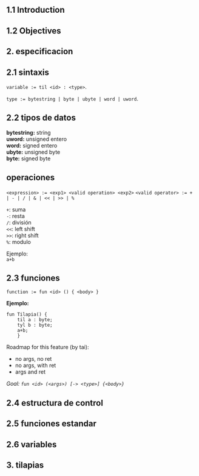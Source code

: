 ## 1.1 Introduction

## 1.2 Objectives

## 2. especificacion

## 2.1 sintaxis

```variable := til <id> : <type>```.   

```type := bytestring | byte | ubyte | word | uword```.   

## 2.2 tipos de datos

**bytestring:** string  
**uword:** unsigned entero  
**word:** signed entero  
**ubyte:** unsigned byte  
**byte:** signed byte  

## operaciones
```<expression> := <exp1> <valid operation> <exp2>```
```<valid operator> := + | - | / | & | << | >> | %```

`+`: suma  
`-`: resta  
`/`: división  
`<<`: left shift  
`>>`: right shift  
`%`: modulo

Ejemplo:   
```a+b``` 

## 2.3 funciones

```function := fun <id> () { <body> }```

**Ejemplo:**

```
fun Tilapia() { 
    til a : byte; 
    tyl b : byte; 
    a+b; 
    }
```

Roadmap for this feature (by tai):  
- no args, no ret  
- no args, with ret  
- args and ret  

_Goal: `fun <id> (<args>) [-> <type>] {<body>}`_


## 2.4 estructura de control

## 2.5 funciones estandar

## 2.6 variables

## 3. tilapias
